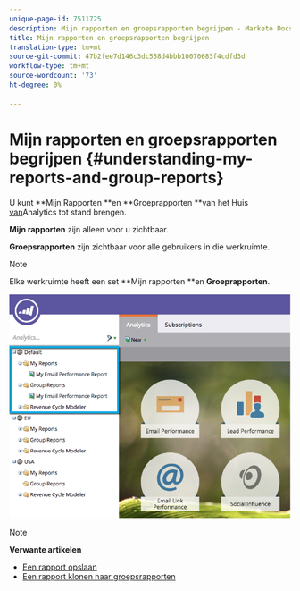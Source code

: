 ```yaml
---
unique-page-id: 7511725
description: Mijn rapporten en groepsrapporten begrijpen - Marketo Docs - Productdocumentatie
title: Mijn rapporten en groepsrapporten begrijpen
translation-type: tm+mt
source-git-commit: 47b2fee7d146c3dc558d4bbb10070683f4cdfd3d
workflow-type: tm+mt
source-wordcount: '73'
ht-degree: 0%

---
```



# Mijn rapporten en groepsrapporten begrijpen {#understanding-my-reports-and-group-reports}

U kunt **Mijn Rapporten **en **Groeprapporten **van het Huis [van](navigating-the-analytics-home-page.md)Analytics tot stand brengen.

**Mijn rapporten** zijn alleen voor u zichtbaar.

**Groepsrapporten** zijn zichtbaar voor alle gebruikers in die werkruimte.

>[!NOTE]
>
>Elke werkruimte heeft een set **Mijn rapporten **en **Groeprapporten**.

![](assets/image2015-4-21-14-3a41-3a22.png)

>[!NOTE]
>
>**Verwante artikelen**
>
>* [Een rapport opslaan](save-a-report.md)
>* [Een rapport klonen naar groepsrapporten](../../../../product-docs/reporting/basic-reporting/report-activity/clone-a-report-to-group-reports.md)

>



